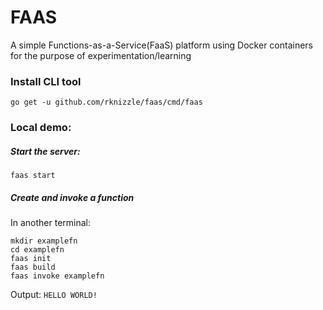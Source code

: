 # FAAS

A simple Functions-as-a-Service(FaaS) platform using Docker containers for the purpose of experimentation/learning


### Install CLI tool
```
go get -u github.com/rknizzle/faas/cmd/faas
```

### Local demo:

#####  Start the server:
`faas start`

##### Create and invoke a function
In another terminal:
```
mkdir examplefn
cd examplefn
faas init
faas build
faas invoke examplefn
```

Output: `HELLO WORLD!`
